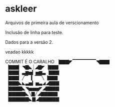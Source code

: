 # askleer
Arquivos de primeira aula de verscionamento

Inclusão de linha para teste.

Dados para a versão 2.

veadao kkkkk

COMMIT É O CARALHO 
▕▇▇▇◤▔▔▔▔▔▔▔◥▇▇▇  
▕▇▇▇▏◥▇◣┊◢▇◤▕▇▇▇  
▕▇▇▇▏▃▆▅▎▅▆▃▕▇▇▇  
▕▇▇▇▏╱▔▕▎▔▔╲▕▇▇▇  
▕▇▇▇◣◣▃▅▎▅▃◢◢▇▇▇  
▕▇▇▇▇◣◥▅▅▅◤◢▇▇▇▇  
▕▇▇▇▇▇◣╲▇╱◢▇▇▇▇▇  
▕▇▇▇▇▇▇◣▇◢▇▇▇▇▇▇  
